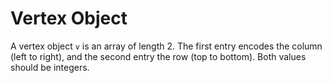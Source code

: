 # Vertex Object

A vertex object `v` is an array of length 2. The first entry encodes the column (left to right), and the second entry the row (top to bottom). Both values should be integers.
